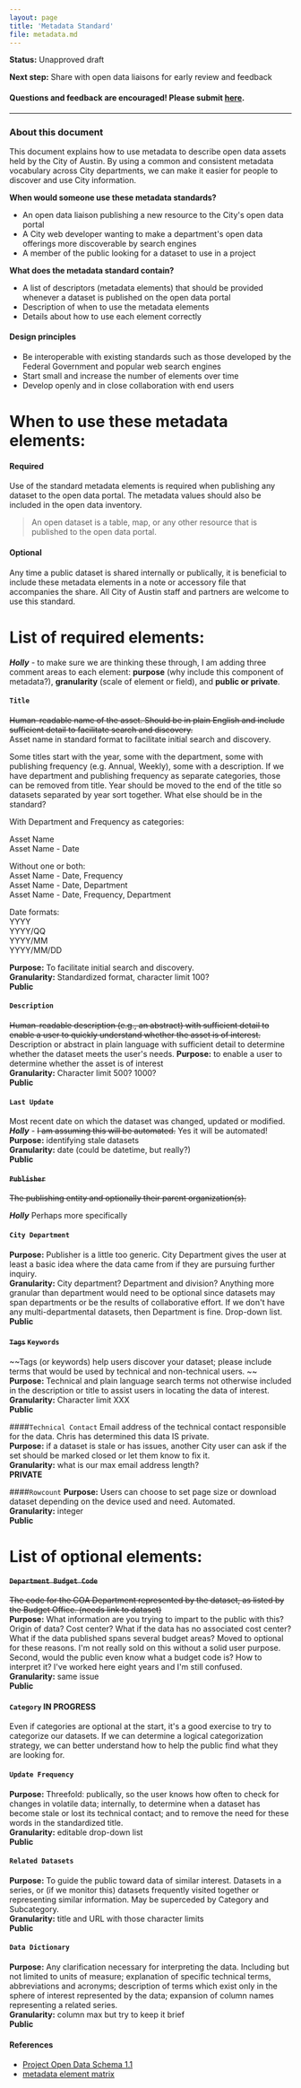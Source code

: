 ```yaml
---
layout: page
title: 'Metadata Standard'
file: metadata.md
---
```


**Status:** Unapproved draft  

**Next step:** Share with open data liaisons for early review and feedback  

#### Questions and feedback are encouraged! Please submit [here](https://github.com/cityofaustin/open-data-docs/milestones/Metadata%20Standard%20v1.0).

***

### About this document

This document explains how to use metadata to describe open data assets held by the City of Austin. By using a common and consistent metadata vocabulary across City departments, we can make it easier for people to discover and use City information. 

**When would someone use these metadata standards?**

* An open data liaison publishing a new resource to the City's open data portal
* A City web developer wanting to make a department's open data offerings more discoverable by search engines
* A member of the public looking for a dataset to use in a project

**What does the metadata standard contain?**

* A list of descriptors (metadata elements) that should be provided whenever a dataset is published on the open data portal
* Description of when to use the metadata elements
* Details about how to use each element correctly

#### Design principles

* Be interoperable with existing standards such as those developed by the Federal Government and popular web search engines
* Start small and increase the number of elements over time
* Develop openly and in close collaboration with end users

# When to use these metadata elements:

#### Required
Use of the standard metadata elements is required when publishing any dataset to the open data portal. The metadata values should also be included in the open data inventory. 
> An open dataset is a table, map, or any other resource that is published to the open data portal.

#### Optional
Any time a public dataset is shared internally or publically, it is beneficial to include these metadata elements in a note or accessory file that accompanies the share. All City of Austin staff and partners are welcome to use this standard. 

# List of required elements:

***Holly*** - to make sure we are thinking these through, I am adding three comment areas to each element:  **purpose** (why include this component of metadata?), **granularity** (scale of element or field),  and **public or private**.   


#### `Title`
~~Human-readable name of the asset. Should be in plain English and include sufficient detail to facilitate search and discovery.~~  
Asset name in standard format to facilitate initial search and discovery.  

Some titles start with the year, some with the department, some with publishing frequency (e.g. Annual, Weekly), some with a description.  If we have department and publishing frequency as separate categories, those can be removed from title.  Year should be moved to the end of the title so datasets separated by year sort together.  What else should be in the standard?  

With Department and Frequency as categories:  
  
Asset Name  
Asset Name - Date  
  
Without one or both:  
Asset Name - Date, Frequency  
Asset Name - Date, Department  
Asset Name - Date, Frequency, Department  

Date formats:   
YYYY  
YYYY/QQ  
YYYY/MM  
YYYY/MM/DD  

**Purpose:**  To facilitate initial search and discovery.    
**Granularity:**  Standardized format, character limit 100?  
**Public**

#### `Description` 
~~Human-readable description (e.g., an abstract) with sufficient detail to enable a user to quickly understand whether the asset is of interest.~~  
Description or abstract in plain language with sufficient detail to determine whether the dataset meets the user's needs.
**Purpose:**  to enable a user to determine whether the asset is of interest  
**Granularity:** Character limit  500?  1000?  
**Public**  

#### `Last Update`
Most recent date on which the dataset was changed, updated or modified.   
***Holly*** - ~~I am assuming this will be automated.~~  Yes it will be automated!   
**Purpose:**  identifying stale datasets  
**Granularity:**  date (could be datetime, but really?)  
**Public**

#### ~~`Publisher`~~
~~The publishing entity and optionally their parent organization(s).~~   

***Holly*** Perhaps more specifically   
#### `City Department`
**Purpose:**  Publisher is a little too generic.  City Department gives the user at least a basic idea where the data came from if they are pursuing further inquiry.   
**Granularity:**  City department?  Department and division?  Anything more granular than department would need to be optional since datasets may span departments or be the results of collaborative effort.  If we don't have any multi-departmental datasets, then Department is fine.  Drop-down list.  
**Public**

#### ~~`Tags`~~  `Keywords`
~~Tags (or keywords) help users discover your dataset; please include terms that would be used by technical and non-technical users.    ~~
**Purpose:**  Technical and plain language search terms not otherwise included in the description or title to assist users in locating the data of interest.  
**Granularity:** Character limit XXX  
**Public**  

####`Technical Contact`
Email address of the technical contact responsible for the data.  Chris has determined this data IS private.  
**Purpose:**  if a dataset is stale or has issues, another City user can ask if the set should be marked closed or let them know to fix it.   
**Granularity:**  what is our max email address length?      
**PRIVATE**  



####`Rowcount`
**Purpose:**  Users can choose to set page size or download dataset depending on the device used and need.  Automated.  
**Granularity:**  integer  
**Public**  


# List of optional elements: 


#### ~~`Department Budget Code`~~
~~The code for the COA Department represented by the dataset, as listed by the Budget Office. (needs link to dataset)~~  
**Purpose:** What information are you trying to impart to the public with this?  Origin of data?  Cost center?  What if the data has no associated cost center?  What if the data published spans several budget areas?  Moved to optional for these reasons.  I'm not really sold on this without a solid user purpose.  Second, would the public even know what a budget code is?  How to interpret it?  I've worked here eight years and I'm still confused.  
**Granularity:**  same issue  
**Public**  

#### `Category`  IN PROGRESS 
Even if categories are optional at the start, it's a good exercise to try to categorize our datasets.  If we can determine a logical categorization strategy, we can better understand how to help the public find what they are looking for.  

#### `Update Frequency`
**Purpose:**  Threefold:  publically, so the user knows how often to check for changes in volatile data; internally, to determine when a dataset has become stale or lost its technical contact; and to remove the need for these words in the standardized title.   
**Granularity:**  editable drop-down list  
**Public**  

#### `Related Datasets`
**Purpose:**  To guide the public toward data of similar interest.  Datasets in a series, or (if we monitor this) datasets frequently visited together or representing similar information.  May be superceded by Category and Subcategory.  
**Granularity:**  title and URL with those character limits  
**Public**  

#### `Data Dictionary`
**Purpose:**  Any clarification necessary for interpreting the data.  Including but not limited to units of measure; explanation of specific technical terms, abbreviations and acronyms; description of terms which exist only in the sphere of interest represented by the data; expansion of column names representing a related series.  
**Granularity:**  column max but try to keep it brief  
**Public**  



#### References
- [Project Open Data Schema 1.1](https://project-open-data.cio.gov/v1.1/schema/)
- [metadata element matrix](https://docs.google.com/spreadsheets/d/1aKp0ygULe6u6Dbrtj3ZOXn4rN3SV5hv-K5Ho4vlT3EE/edit?usp=sharing)
